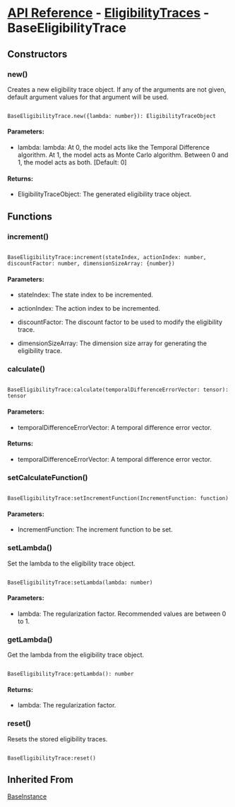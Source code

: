 # [API Reference](../../API.md) - [EligibilityTraces](../EligibilityTraces.md) - BaseEligibilityTrace

## Constructors

### new()

Creates a new eligibility trace object. If any of the arguments are not given, default argument values for that argument will be used.

```

BaseEligibilityTrace.new({lambda: number}): EligibilityTraceObject

```

#### Parameters:

* lambda: lambda: At 0, the model acts like the Temporal Difference algorithm. At 1, the model acts as Monte Carlo algorithm. Between 0 and 1, the model acts as both. [Default: 0]

#### Returns:

* EligibilityTraceObject: The generated eligibility trace object.

## Functions

### increment()

```

BaseEligibilityTrace:increment(stateIndex, actionIndex: number, discountFactor: number, dimensionSizeArray: {number})

```

#### Parameters:

* stateIndex: The state index to be incremented.

* actionIndex: The action index to be incremented.

* discountFactor: The discount factor to be used to modify the eligibility trace.

* dimensionSizeArray: The dimension size array for generating the eligibility trace.

### calculate()

```

BaseEligibilityTrace:calculate(temporalDifferenceErrorVector: tensor): tensor

```

#### Parameters:

* temporalDifferenceErrorVector: A temporal difference error vector.

#### Returns:

* temporalDifferenceErrorVector: A temporal difference error vector.

### setCalculateFunction()

```

BaseEligibilityTrace:setIncrementFunction(IncrementFunction: function)

```

#### Parameters:

* IncrementFunction: The increment function to be set.

### setLambda()

Set the lambda to the eligibility trace object.

```

BaseEligibilityTrace:setLambda(lambda: number)

```

#### Parameters:

* lambda: The regularization factor. Recommended values are between 0 to 1.

### getLambda()

Get the lambda from the eligibility trace object.

```

BaseEligibilityTrace:getLambda(): number

```

#### Returns:

* lambda: The regularization factor.

### reset()

Resets the stored eligibility traces.

```

BaseEligibilityTrace:reset()

```

## Inherited From

[BaseInstance](../Cores/BaseInstance.md)
